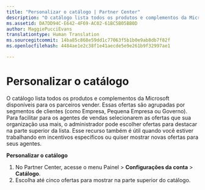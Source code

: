```yaml
---
title: "Personalizar o catálogo | Partner Center"
description: "O catálogo lista todos os produtos e complementos da Microsoft disponíveis para os parceiros vender."
ms.assetid: DA7DD94C-E642-4F69-AC02-61BC5B05BB0D
author: MaggiePucciEvans
translationtype: Human Translation
ms.sourcegitcommit: 14ba85c868e59dd1c77063f5b1b0e9ab8db7f82f
ms.openlocfilehash: 4484ae1e2c38f1e41aecde5e9e261b9f32997ae1

---
```


# Personalizar o catálogo


O catálogo lista todos os produtos e complementos da Microsoft disponíveis para os parceiros vender. Essas ofertas são agrupadas por segmentos de clientes (como Empresa, Pequena Empresa ou Governo). Para facilitar para os agentes de vendas selecionarem as ofertas que sua organização usa mais, o administrador pode escolher ofertas para destacar na parte superior da lista. Esse recurso também é útil quando você estiver trabalhando em incentivos específicos ou quiser mostrar novas ofertas para seus agentes.

**Personalizar o catálogo**

1.  No Partner Center, acesse o menu Painel &gt; **Configurações da conta** &gt; **Catálogo**.
2.  Escolha até cinco ofertas para mostrar na parte superior do catálogo.

 

 






<!--HONumber=Nov16_HO4-->


